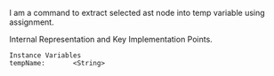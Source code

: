 I am a command to extract selected ast node into temp variable using assignment. 

Internal Representation and Key Implementation Points.

    Instance Variables
	tempName:		<String>
